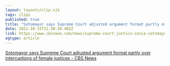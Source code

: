 ```yaml
---
layout: layouts/clip.njk 
tags: clips 
published: true 
title: "Sotomayor says Supreme Court adjusted argument format partly over interruptions of female justices - CBS News    " 
date: 2021-10-15T21:30:39.402Z 
link: https://www.cbsnews.com/news/supreme-court-justice-sonia-sotomayor-oral-arguments-female-justices-interruptions/ 
ogtype: article 
---
```

[Sotomayor says Supreme Court adjusted argument format partly over interruptions of female justices - CBS News    ](https://www.cbsnews.com/news/supreme-court-justice-sonia-sotomayor-oral-arguments-female-justices-interruptions/) 
